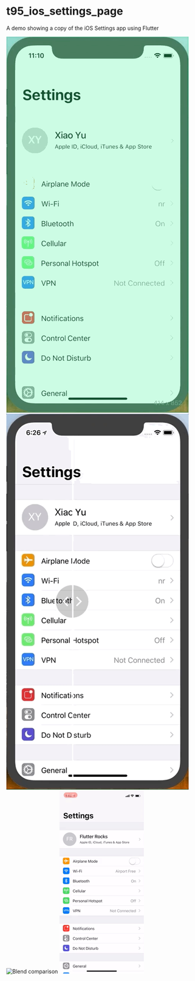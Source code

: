 # t95_ios_settings_page

A demo showing a copy of the iOS Settings app using Flutter

![Scrolling the app](settings.gif)
![Side by side comparison](comparison1.gif)
![Blend comparison](comparison2.gif)
![Page transition](transition.gif)